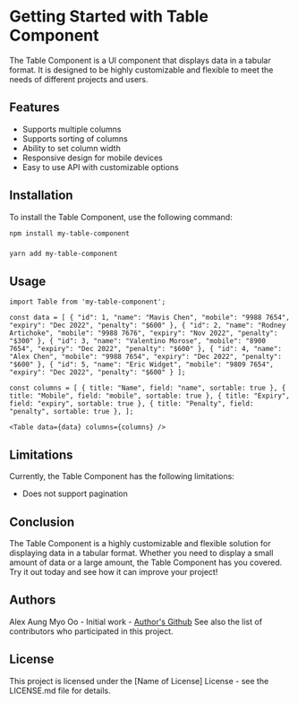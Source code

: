 # Getting Started with Table Component

The Table Component is a UI component that displays data in a tabular format. It is designed to be highly customizable and flexible to meet the needs of different projects and users.


## Features

- Supports multiple columns
- Supports sorting of columns
- Ability to set column width
- Responsive design for mobile devices
- Easy to use API with customizable options

## Installation

To install the Table Component, use the following command:

`npm install my-table-component`

###
`yarn add my-table-component`

## Usage
`import Table from 'my-table-component';`

`const data = [
  {
    "id": 1,
    "name": "Mavis Chen",
    "mobile": "9988 7654",
    "expiry": "Dec 2022",
    "penalty": "$600"
  },
  {
    "id": 2,
    "name": "Rodney Artichoke",
    "mobile": "9988 7676",
    "expiry": "Nov 2022",
    "penalty": "$300"
  },
  {
    "id": 3,
    "name": "Valentino Morose",
    "mobile": "8900 7654",
    "expiry": "Dec 2022",
    "penalty": "$600"
  },
  {
    "id": 4,
    "name": "Alex Chen",
    "mobile": "9988 7654",
    "expiry": "Dec 2022",
    "penalty": "$600"
  },
  {
    "id": 5,
    "name": "Eric Widget",
    "mobile": "9809 7654",
    "expiry": "Dec 2022",
    "penalty": "$600"
  }
];`

`const columns = [
    { title: "Name", field: "name", sortable: true },
    { title: "Mobile", field: "mobile", sortable: true },
    { title: "Expiry", field: "expiry", sortable: true },
    { title: "Penalty", field: "penalty", sortable: true },
  ];`

`<Table data={data} columns={columns} />`

## Limitations

Currently, the Table Component has the following limitations:

- Does not support pagination

## Conclusion

The Table Component is a highly customizable and flexible solution for displaying data in a tabular format. Whether you need to display a small amount of data or a large amount, the Table Component has you covered. Try it out today and see how it can improve your project!

## Authors
Alex Aung Myo Oo - Initial work - [Author's Github](https://www.example.com)
See also the list of contributors who participated in this project.

## License

This project is licensed under the [Name of License] License - see the LICENSE.md file for details.
